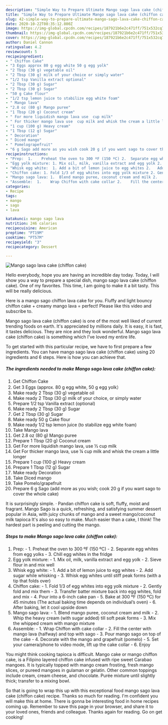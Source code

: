 ```yaml
---
description: "Simple Way to Prepare Ultimate Mango sago lava cake (chiffon cake)"
title: "Simple Way to Prepare Ultimate Mango sago lava cake (chiffon cake)"
slug: 42-simple-way-to-prepare-ultimate-mango-sago-lava-cake-chiffon-cake
date: 2020-10-22T08:35:12.800Z
image: https://img-global.cpcdn.com/recipes/187921b6e2c471ff/751x532cq70/mango-sago-lava-cake-chiffon-cake-recipe-main-photo.jpg
thumbnail: https://img-global.cpcdn.com/recipes/187921b6e2c471ff/751x532cq70/mango-sago-lava-cake-chiffon-cake-recipe-main-photo.jpg
cover: https://img-global.cpcdn.com/recipes/187921b6e2c471ff/751x532cq70/mango-sago-lava-cake-chiffon-cake-recipe-main-photo.jpg
author: Daniel Cannon
ratingvalue: 4.2
reviewcount: 5
recipeingredient:
- " Chiffon Cake"
- "3 Eggs approx 80 g egg white 50 g egg yolk"
- "2 Tbsp (30 g) vegetable oil"
- "2 Tbsp (30 g) milk of your choice or simply water"
- "1/2 tsp Vanilla extract optional"
- "2 Tbsp (30 g) Sugar"
- "2 Tbsp (30 g) Sugar"
- "50 g Cake flour"
- "1/2 tsp lemon juice to stabilize egg white foam"
- " Mango lava"
- "2.8 oz (80 g) Mango puree"
- "1 Tbsp (20 g) Coconut cream"
- " For more liquidish mango lava use  cup milk"
- " For thicker mango lava use  cup milk and whisk the cream a little longer"
- "1 cup (100 g) Heavy cream"
- "1 Tbsp (12 g) Sugar"
- " Decoration"
- " Diced mango"
- " Pomelograpefruit"
- "6 g Sago add more as you wish cook 20 g if you want sago to cover the whole cake"
recipeinstructions:
- "Prep:  1.	Preheat the oven to 300 ºF (150 ºC) 2.	Separate egg whites from egg yolks  3.	Chill egg whites in the fridge"
- "Egg yolk mixture: 1.	Mix oil, milk, vanilla extract and egg yolk 2.	Sieve flour in and mix well"
- "Whisk egg white:  1.	Add a bit of lemon juice to egg whites 2.	Add sugar while whisking  3.	Whisk egg whites until stiff peak forms (with a tip that folds over)"
- "Chiffon cake: 1.	Fold 1/3 of egg whites into egg yolk mixture 2.	Gently fold and mix them 3.	Transfer batter mixture back into egg whites, fold and mix 4.	Pour into a 6-inch cake pan 5.	Bake at 300 ºF (150 ºC) for 45 minutes (The actual baking time depends on individual’s oven) 6.	After baking, let it cool upside down"
- "Mango sago lava: 1.	Blend mango puree, coconut cream and milk 2.	Whip the heavy cream (with sugar added) till soft peak forms 3.	Mix the whipped cream with mango mixture"
- "Assemble:  1.	Wrap Chiffon with cake collar 2.	Fill the center with mango lava (halfway) and top with sago 3.	Pour mango sago on top of the cake 4.	Decorate with the mango and grapefruit (pomelo) 5.	Set your camera/phone to video mode, lift up the cake collar 6.	Enjoy"
categories:
- Recipe
tags:
- mango
- sago
- lava

katakunci: mango sago lava 
nutrition: 246 calories
recipecuisine: American
preptime: "PT19M"
cooktime: "PT57M"
recipeyield: "3"
recipecategory: Dessert

---
```



![Mango sago lava cake (chiffon cake)](https://img-global.cpcdn.com/recipes/187921b6e2c471ff/751x532cq70/mango-sago-lava-cake-chiffon-cake-recipe-main-photo.jpg)

Hello everybody, hope you are having an incredible day today. Today, I will show you a way to prepare a special dish, mango sago lava cake (chiffon cake). One of my favorites. This time, I am going to make it a bit tasty. This will be really delicious.

Here is a mango sago chiffon lava cake for you. Fluffy and light bouncy chiffon cake + creamy mango lava = perfect! Please like this video and subscribe to.

Mango sago lava cake (chiffon cake) is one of the most well liked of current trending foods on earth. It's appreciated by millions daily. It is easy, it is fast, it tastes delicious. They are nice and they look wonderful. Mango sago lava cake (chiffon cake) is something which I've loved my entire life.


To get started with this particular recipe, we have to first prepare a few ingredients. You can have mango sago lava cake (chiffon cake) using 20 ingredients and 6 steps. Here is how you can achieve that.

<!--inarticleads1-->

##### The ingredients needed to make Mango sago lava cake (chiffon cake):

1. Get  Chiffon Cake
1. Get 3 Eggs (approx. 80 g egg white, 50 g egg yolk）
1. Make ready 2 Tbsp (30 g) vegetable oil
1. Make ready 2 Tbsp (30 g) milk of your choice, or simply water
1. Prepare 1/2 tsp Vanilla extract (optional)
1. Make ready 2 Tbsp (30 g) Sugar
1. Get 2 Tbsp (30 g) Sugar
1. Make ready 50 g Cake flour
1. Make ready 1/2 tsp lemon juice (to stabilize egg white foam)
1. Take  Mango lava
1. Get 2.8 oz (80 g) Mango puree
1. Prepare 1 Tbsp (20 g) Coconut cream
1. Get  For more liquidish mango lava, use ½ cup milk
1. Get  For thicker mango lava, use ¼ cup milk and whisk the cream a little longer
1. Prepare 1 cup (100 g) Heavy cream
1. Prepare 1 Tbsp (12 g) Sugar
1. Make ready  Decoration
1. Take  Diced mango
1. Take  Pomelo/grapefruit
1. Prepare 6 g Sago (add more as you wish; cook 20 g if you want sago to cover the whole cake)


It is surprisingly simple. · Pandan chiffon cake is soft, fluffy, moist and fragrant. Mango Sago is a quick, refreshing, and satisfying summer dessert popular in Asia, with juicy chunks of mango and a sweet mango/coconut milk tapioca It&#39;s also so easy to make. Much easier than a cake, I think! The hardest part is peeling and cutting the mango. 

<!--inarticleads2-->

##### Steps to make Mango sago lava cake (chiffon cake):

1. Prep:  - 1.	Preheat the oven to 300 ºF (150 ºC) - 2.	Separate egg whites from egg yolks  - 3.	Chill egg whites in the fridge
1. Egg yolk mixture: - 1.	Mix oil, milk, vanilla extract and egg yolk - 2.	Sieve flour in and mix well
1. Whisk egg white:  - 1.	Add a bit of lemon juice to egg whites - 2.	Add sugar while whisking  - 3.	Whisk egg whites until stiff peak forms (with a tip that folds over)
1. Chiffon cake: - 1.	Fold 1/3 of egg whites into egg yolk mixture - 2.	Gently fold and mix them - 3.	Transfer batter mixture back into egg whites, fold and mix - 4.	Pour into a 6-inch cake pan - 5.	Bake at 300 ºF (150 ºC) for 45 minutes (The actual baking time depends on individual’s oven) - 6.	After baking, let it cool upside down
1. Mango sago lava: - 1.	Blend mango puree, coconut cream and milk - 2.	Whip the heavy cream (with sugar added) till soft peak forms - 3.	Mix the whipped cream with mango mixture
1. Assemble:  - 1.	Wrap Chiffon with cake collar - 2.	Fill the center with mango lava (halfway) and top with sago - 3.	Pour mango sago on top of the cake - 4.	Decorate with the mango and grapefruit (pomelo) - 5.	Set your camera/phone to video mode, lift up the cake collar - 6.	Enjoy


You might think cooking tapioca is difficult. Mango cake or mango chiffon cake, is a Filipino layered chiffon cake infused with ripe sweet Carabao mangoes. It is typically topped with mango cream frosting, fresh mango slices, or pureed mangoes in gulaman or gelatin. Other common toppings include cream, cream cheese, and chocolate. Purée mixture until slightly thick; transfer to a mixing bowl. 

So that is going to wrap this up with this exceptional food mango sago lava cake (chiffon cake) recipe. Thanks so much for reading. I'm confident you will make this at home. There is gonna be interesting food in home recipes coming up. Remember to save this page in your browser, and share it to your loved ones, friends and colleague. Thanks again for reading. Go on get cooking!

